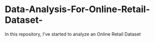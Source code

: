 # Data-Analysis-For-Online-Retail-Dataset-
In this repository, I've started to analyze an Online Retail Dataset
